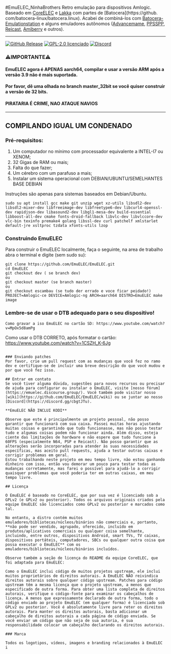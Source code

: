 #EmuELEC_NinhaBrothers
Retro emulação para dispositivos Amlogic.
Baseado em [CoreELEC](https://github.com/CoreELEC/CoreELEC) e [Lakka](https://github.com/libretro/Lakka-LibreELEC) com partes de [Batocera](https://github. com/batocera-linux/batocera.linux). Acabei de combiná-los com [Batocera-Emulationstation](https://github.com/batocera-linux/batocera-emulationstation) e alguns emuladores autônomos ([Advancemame](https://github.com/amadvance/advancemame), [ PPSSPP](https://github.com/hrydgard/ppsspp), [Reicast](https://github.com/reicast/reicast-emulator), [Amiberry](https://github.com/midwan/amiberry ) e outros).

---
[![GitHub Release](https://img.shields.io/github/release/EmuELEC/EmuELEC.svg)](https://github.com/EmuELEC/EmuELEC/releases/latest)
[![GPL-2.0 licenciado](https://shields.io/badge/license-GPL2-blue)](https://github.com/EmuELEC/EmuELEC/blob/master/licenses/GPL2.txt)
[![Discord](https://img.shields.io/badge/chat-on%20discord-7289da.svg?logo=discord)](https://discord.gg/cbgtJTu)

### ⚠️**IMPORTANTE**⚠️
#### EmuELEC agora é APENAS aarch64, compilar e usar a versão ARM após a versão 3.9 não é mais suportada. 
#### Por favor, dê uma olhada no branch master_32bit se você quiser construir a versão de 32 bits.
#### PIRATARIA É CRIME, NAO ATAQUE NAVIOS
---
## COMPILANDO IGUAL UM CONDENADO

### Pré-requisitos:

1) Um computador no mínimo com processador equivalente a INTEL-I7 ou XENOM;
2) 32 Gigas de RAM ou mais;
3) Falta do que fazer;
4) Um cérebro com um parafuso a mais;
5) Instalar um sistema operacional com DEBIAN/UBUNTU/SEMELHANTES BASE DEBIAN

Instruções são apenas para sistemas baseados em Debian/Ubuntu.

```
sudo su apt install gcc make git unzip wget xz-utils libsdl2-dev libsdl2-mixer-dev libfreeimage-dev libfreetype6-dev libcurl4-openssl-dev rapidjson-dev libasound2-dev libgl1-mesa-dev build-essential libboost-all-dev cmake fonts-droid-fallback libvlc-dev libvlccore-dev vlc-bin texinfo premake4 golang libssl-dev curl patchelf xmlstarlet default-jre xsltproc tzdata xfonts-utils lzop
```

### Construindo EmuELEC
Para construir o EmuELEC localmente, faça o seguinte, na area de trabalho abra o terminal e digite (sem sudo su):

```
git clone https://github.com/EmuELEC/EmuELEC.git
cd EmuELEC
git checkout dev ( se branch dev)
ou
git checkout master (se branch master)
ou
git checkout escambau (se tudo der errado e voce ficar peidado!)
PROJECT=Amlogic-ce DEVICE=Amlogic-ng ARCH=aarch64 DISTRO=EmuELEC make image
```

### Lembre-se de usar o DTB adequado para o seu dispositivo!
```
Como gravar a iso EmuELEC no cartão SD: https://www.youtube.com/watch?v=MpOx5d8amPg
```
Como usar o DTB CORRETO, após formatar o cartão: https://www.youtube.com/watch?v=1CSZH_K-6Jg
```

### Enviando patches
Por favor, crie um pull request com as mudanças que você fez no ramo dev e certifique-se de incluir uma breve descrição do que você mudou e por que você fez isso.

## Entrar em contato
Se você tiver alguma dúvida, sugestões para novos recursos ou precisar de ajuda para configurar ou instalar o EmuELEC, visite [nosso fórum](https://emuelec.discourse.group/). Você também pode visitar nosso [wiki](https://github.com/EmuELEC/EmuELEC/wiki) ou se juntar ao nosso [Discord](https://discord.gg/cbgtJTu).

**EmuELEC NÃO INCLUI KODI**

Observe que este é principalmente um projeto pessoal, não posso garantir que funcionará com sua caixa. Passei muitas horas ajustando muitas coisas e garantindo que tudo funcionasse, mas não posso testar tudo e algumas coisas podem não funcionar ainda. Além disso, esteja ciente das limitações de hardware e não espere que tudo funcione a 60FPS (especialmente N64, PSP e Reicast). Não posso garantir que as alterações serão incorporadas para atender às suas necessidades específicas, mas aceito pull requests, ajuda a testar outras caixas e corrigir problemas em geral.
Estou trabalhando neste projeto em meu tempo livre, não estou ganhando dinheiro com isso, então vou demorar um pouco para testar todas as mudanças corretamente, mas farei o possível para ajudá-lo a corrigir quaisquer problemas que você poderia ter em outras caixas, em meu tempo livre.

## Licença

O EmuELEC é baseado no CoreELEC, que por sua vez é licenciado sob a GPLv2 (e GPLv2 ou posterior). Todos os arquivos originais criados pela equipe EmuELEC são licenciados como GPLv2 ou posterior e marcados como tal.

No entanto, a distro contém muitos emuladores/bibliotecas/núcleos/binários não comerciais e, portanto, **não pode ser vendido, agrupado, oferecido, incluído em produtos/aplicativos comerciais ou qualquer coisa semelhante, incluindo, entre outros, dispositivos Android, smart TVs, TV caixas, dispositivos portáteis, computadores, SBCs ou qualquer outra coisa que possa executar o EmuELEC** com os emuladores/bibliotecas/núcleos/binários incluídos.

Observe também a seção de licença do README da equipe CoreELEC, que foi adaptada para EmuELEC:

Como o EmuELEC inclui código de muitos projetos upstream, ele inclui muitos proprietários de direitos autorais. A EmuELEC NÃO reivindica direitos autorais sobre qualquer código upstream. Patches para código upstream têm a mesma licença que o projeto upstream, a menos que especificado de outra forma. Para obter uma lista completa de direitos autorais, verifique o código-fonte para examinar os cabeçalhos de licença. A menos que expressamente declarado de outra forma, todo o código enviado ao projeto EmuELEC (em qualquer forma) é licenciado sob GPLv2 ou posterior. Você é absolutamente livre para reter os direitos autorais. Para manter os direitos autorais, basta adicionar um cabeçalho de direitos autorais a cada página de código enviada. Se você enviar um código que não seja de sua autoria, é sua responsabilidade colocar um cabeçalho declarando os direitos autorais.

### Marca

Todos os logotipos, vídeos, imagens e branding relacionados à EmuELEC i
